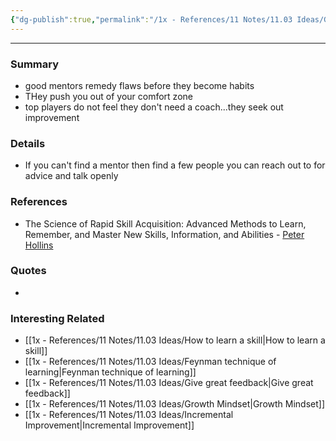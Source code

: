 ```yaml
---
{"dg-publish":true,"permalink":"/1x - References/11 Notes/11.03 Ideas/Good mentors help learning/","title":"Good mentors help learning","created":"2022-11-01T15:00:18.000+03:00","updated":"2024-02-14T20:18:31.538+03:00"}
---
```


---

### Summary
- good mentors remedy flaws before they become habits
- THey push you out of your comfort zone
- top players do not feel they don't need a coach...they seek out improvement

### Details
- If you can't find a mentor then find a few people you can reach out to for advice and talk openly

### References
- The Science of Rapid Skill Acquisition: Advanced Methods to Learn, Remember, and Master New Skills, Information, and Abilities - [Peter Hollins](https://www.goodreads.com/author/show/16593818.Peter_Hollins)

### Quotes
-

### Interesting Related
- [[1x - References/11 Notes/11.03 Ideas/How to learn a skill\|How to learn a skill]]
- [[1x - References/11 Notes/11.03 Ideas/Feynman technique of learning\|Feynman technique of learning]]
- [[1x - References/11 Notes/11.03 Ideas/Give great feedback\|Give great feedback]]
- [[1x - References/11 Notes/11.03 Ideas/Growth Mindset\|Growth Mindset]]
- [[1x - References/11 Notes/11.03 Ideas/Incremental Improvement\|Incremental Improvement]]